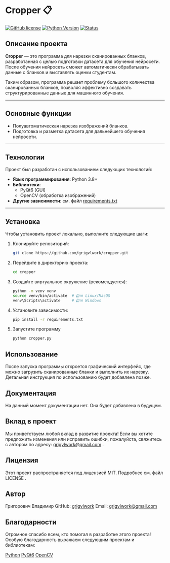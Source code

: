 # Cropper 📋

[![GitHub license](https://img.shields.io/badge/license-MIT-blue.svg)](LICENSE)
[![Python Version](https://img.shields.io/badge/python-3.8%2B-brightgreen)](https://www.python.org/)
[![Status](https://img.shields.io/badge/status-in_development-yellow)](https://github.com/grigvlwork/cropper)

## Описание проекта

**Cropper** — это программа для нарезки сканированных бланков, разработанная с целью подготовки датасета для обучения нейросети. После обучения нейросеть сможет автоматически обрабатывать данные с бланков и выставлять оценки студентам.

Таким образом, программа решает проблему большого количества сканированных бланков, позволяя эффективно создавать структурированные данные для машинного обучения.

---

## Основные функции

- Полуавтоматическая нарезка изображений бланков.
- Подготовка и разметка датасета для дальнейшего обучения нейросети.


---

## Технологии

Проект был разработан с использованием следующих технологий:

- **Язык программирования**: Python 3.8+
- **Библиотеки**:
  - PyQt6 (GUI)
  - OpenCV (обработка изображений)
- **Другие зависимости**: см. файл [requirements.txt](requirements.txt)

---

## Установка

Чтобы установить проект локально, выполните следующие шаги:

1. Клонируйте репозиторий:
   ```bash
   git clone https://github.com/grigvlwork/cropper.git
   ```
2. Перейдите в директорию проекта:
   ```bash
   cd cropper
   ```
3. Создайте виртуальное окружение (рекомендуется):
   ```bash
   python -m venv venv
   source venv/bin/activate  # Для Linux/MacOS
   venv\Scripts\activate     # Для Windows
   ```
4. Установите зависимости:
   ```bash
   pip install -r requirements.txt
   ```
5. Запустите программу
   ```bash
   python cropper.py
   ```
## Использование
После запуска программы откроется графический интерфейс, где можно загрузить сканированные бланки и выполнить их нарезку. Детальная инструкция по использованию будет добавлена позже.

## Документация
На данный момент документации нет. Она будет добавлена в будущем.

## Вклад в проект
Мы приветствуем любой вклад в развитие проекта! Если вы хотите предложить изменения или исправить ошибки, пожалуйста, свяжитесь с автором по адресу: grigvlwork@gmail.com .

## Лицензия
Этот проект распространяется под лицензией MIT. Подробнее см. файл LICENSE .

## Автор
Григорович Владимир
GitHub: [grigvlwork](https://github.com/grigvlwork)
Email: grigvlwork@gmail.com
## Благодарности
Огромное спасибо всем, кто помогал в разработке этого проекта! Особую благодарность выражаем следующим проектам и библиотекам:

[Python](https://www.python.org/)
[PyQt6](https://pypi.org/project/PyQt6/)
[OpenCV](https://opencv.org/)

